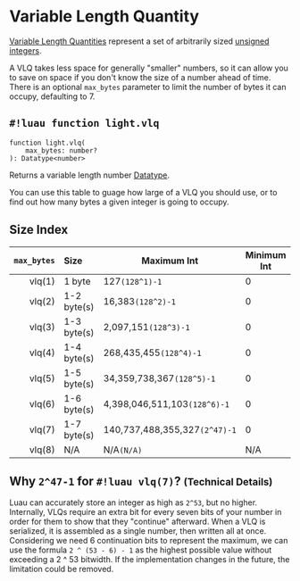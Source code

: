# Variable Length Quantity

<a href="https://en.wikipedia.org/wiki/Variable-length_quantity" target="_blank">Variable Length Quantities</a>
represent a set of arbitrarily sized [unsigned integers](../numbers/uints.md).

A VLQ takes less space for generally "smaller" numbers, so it can allow you to save on space if you don't know the size
of a number ahead of time. There is an optional `max_bytes` parameter to limit the number of bytes it can occupy,
defaulting to 7.

## `#!luau function light.vlq`

```luau title='<!-- client --> <!-- server --> <!-- shared --> <!-- sync -->'
function light.vlq(
    max_bytes: number?
): Datatype<number>
```

Returns a variable length number [Datatype](../index.md#what-is-a-datatype).

You can use this table to guage how large of a VLQ you should use, or to find out how many bytes a given integer is
going to occupy.

## Size Index

| `max_bytes` | Size        | Maximum Int                   | Minimum Int |
| ----------: | :---------- | ----------------------------- | ----------- |
| vlq(1)      | 1 byte      | 127`(128^1)-1`                | 0           |
| vlq(2)      | 1-2 byte(s) | 16,383`(128^2)-1`             | 0           |
| vlq(3)      | 1-3 byte(s) | 2,097,151`(128^3)-1`          | 0           |
| vlq(4)      | 1-4 byte(s) | 268,435,455`(128^4)-1`        | 0           |
| vlq(5)      | 1-5 byte(s) | 34,359,738,367`(128^5)-1`     | 0           |
| vlq(6)      | 1-6 byte(s) | 4,398,046,511,103`(128^6)-1`  | 0           |
| vlq(7)      | 1-7 byte(s) | 140,737,488,355,327`(2^47)-1` | 0           |
| vlq(8)      | N/A         | N/A`(N/A)`                    | N/A         |

## Why `2^47-1` for `#!luau vlq(7)`? <small>(Technical Details)</small>

Luau can accurately store an integer as high as `2^53`, but no higher. Internally, VLQs require an extra bit for every
seven bits of your number in order for them to show that they "continue" afterward. When a VLQ is serialized, it is
assembled as a single number, then written all at once. Considering we need 6 continuation bits to represent the
maximum, we can use the formula <nobr>`2 ^ (53 - 6) - 1`</nobr> as the highest possible value without exceeding a 2 ^ 53
bitwidth. If the implementation changes in the future, the limitation could be removed.
